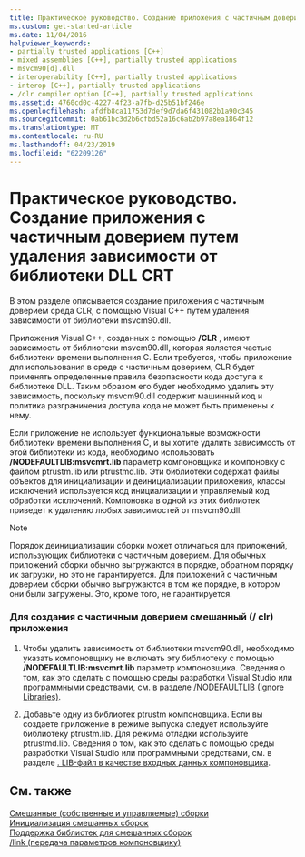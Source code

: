 ```yaml
---
title: Практическое руководство. Создание приложения с частичным доверием (C++выполняет)
ms.custom: get-started-article
ms.date: 11/04/2016
helpviewer_keywords:
- partially trusted applications [C++]
- mixed assemblies [C++], partially trusted applications
- msvcm90[d].dll
- interoperability [C++], partially trusted applications
- interop [C++], partially trusted applications
- /clr compiler option [C++], partially trusted applications
ms.assetid: 4760cd0c-4227-4f23-a7fb-d25b51bf246e
ms.openlocfilehash: afdfb8ca11753d7def9d7da6f431082b1a90c345
ms.sourcegitcommit: 0ab61bc3d2b6cfbd52a16c6ab2b97a8ea1864f12
ms.translationtype: MT
ms.contentlocale: ru-RU
ms.lasthandoff: 04/23/2019
ms.locfileid: "62209126"
---
```

# <a name="how-to-create-a-partially-trusted-application-by-removing-dependency-on-the-crt-library-dll"></a>Практическое руководство. Создание приложения с частичным доверием путем удаления зависимости от библиотеки DLL CRT

В этом разделе описывается создание приложения с частичным доверием среда CLR, с помощью Visual C++ путем удаления зависимости от библиотеки msvcm90.dll.

Приложения Visual C++, созданных с помощью **/CLR** , имеют зависимость от библиотеки msvcm90.dll, которая является частью библиотеки времени выполнения C. Если требуется, чтобы приложение для использования в среде с частичным доверием, CLR будет применять определенные правила безопасности кода доступа к библиотеке DLL. Таким образом его будет необходимо удалить эту зависимость, поскольку msvcm90.dll содержит машинный код и политика разграничения доступа кода не может быть применены к нему.

Если приложение не использует функциональные возможности библиотеки времени выполнения C, и вы хотите удалить зависимость от этой библиотеки из кода, необходимо использовать **/NODEFAULTLIB:msvcmrt.lib** параметр компоновщика и компоновку с файлом ptrustm.lib или ptrustmd.lib. Эти библиотеки содержат файлы объектов для инициализации и деинициализации приложения, классы исключений используется код инициализации и управляемый код обработки исключений. Компоновка в одной из этих библиотек приведет к удалению любых зависимостей от msvcm90.dll.

> [!NOTE]
>  Порядок деинициализации сборки может отличаться для приложений, использующих библиотеки с частичным доверием. Для обычных приложений сборки обычно выгружаются в порядке, обратном порядку их загрузки, но это не гарантируется. Для приложений с частичным доверием сборки обычно выгружаются в том же порядке, в котором они были загружены. Это, кроме того, не гарантируется.

### <a name="to-create-a-partially-trusted-mixed-clr-application"></a>Для создания с частичным доверием смешанный (/ clr) приложения

1. Чтобы удалить зависимость от библиотеки msvcm90.dll, необходимо указать компоновщику не включать эту библиотеку с помощью **/NODEFAULTLIB:msvcmrt.lib** параметр компоновщика. Сведения о том, как это сделать с помощью среды разработки Visual Studio или программными средствами, см. в разделе [/NODEFAULTLIB (Ignore Libraries)](../build/reference/nodefaultlib-ignore-libraries.md).

1. Добавьте одну из библиотек ptrustm компоновщика. Если вы создаете приложение в режиме выпуска следует используйте библиотеку ptrustm.lib. Для режима отладки используйте ptrustmd.lib. Сведения о том, как это сделать с помощью среды разработки Visual Studio или программными средствами, см. в разделе [. LIB-файл в качестве входных данных компоновщика](../build/reference/dot-lib-files-as-linker-input.md).

## <a name="see-also"></a>См. также

[Смешанные (собственные и управляемые) сборки](../dotnet/mixed-native-and-managed-assemblies.md)<br/>
[Инициализация смешанных сборок](../dotnet/initialization-of-mixed-assemblies.md)<br/>
[Поддержка библиотек для смешанных сборок](../dotnet/library-support-for-mixed-assemblies.md)<br/>
[/link (передача параметров компоновщику)](../build/reference/link-pass-options-to-linker.md)
